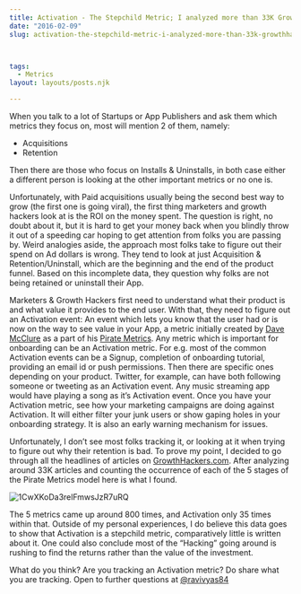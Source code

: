 ```yaml
---
title: Activation - The Stepchild Metric; I analyzed more than 33K GrowthHackers.com headlines to verify this
date: "2016-02-09"
slug: activation-the-stepchild-metric-i-analyzed-more-than-33k-growthhackers-com-headlines-to-verify-this



tags: 
  - Metrics 
layout: layouts/posts.njk

---
```


When you talk to a lot of Startups or App Publishers and ask them which metrics they focus on, most will mention 2 of them, namely:

- Acquisitions
- Retention

Then there are those who focus on Installs & Uninstalls, in both case either a different person is looking at the other important metrics or no one is.

Unfortunately, with Paid acquisitions usually being the second best way to grow (the first one is going viral), the first thing marketers and growth hackers look at is the ROI on the money spent. The question is right, no doubt about it, but it is hard to get your money back when you blindly throw it out of a speeding car hoping to get attention from folks you are passing by. Weird analogies aside, the approach most folks take to figure out their spend on Ad dollars is wrong. They tend to look at just Acquisition & Retention/Uninstall, which are the beginning and the end of the product funnel. Based on this incomplete data, they question why folks are not being retained or uninstall their App.

Marketers & Growth Hackers first need to understand what their product is and what value it provides to the end user. With that, they need to figure out an Activation event: An event which lets you know that the user had or is now on the way to see value in your App, a metric initially created by [Dave McClure](https://medium.com/u/ed0a2ab3c5be) as a part of his [Pirate Metrics](http://www.slideshare.net/dmc500hats/startup-metrics-for-pirates-long-version). Any metric which is important for onboarding can be an Activation metric. For e.g. most of the common Activation events can be a Signup, completion of onboarding tutorial, providing an email id or push permissions. Then there are specific ones depending on your product. Twitter, for example, can have both following someone or tweeting as an Activation event. Any music streaming app would have playing a song as it’s Activation event. Once you have your Activation metric, see how your marketing campaigns are doing against Activation. It will either filter your junk users or show gaping holes in your onboarding strategy. It is also an early warning mechanism for issues.

Unfortunately, I don’t see most folks tracking it, or looking at it when trying to figure out why their retention is bad. To prove my point, I decided to go through all the headlines of articles on [GrowthHackers.com](http://growthhackers.com/). After analyzing around 33K articles and counting the occurrence of each of the 5 stages of the Pirate Metrics model here is what I found.

![1CwXKoDa3relFmwsJzR7uRQ](/assets/1cwxkoda3relfmwsjzr7urq.png)

The 5 metrics came up around 800 times, and Activation only 35 times within that. Outside of my personal experiences, I do believe this data goes to show that Activation is a stepchild metric, comparatively little is written about it. One could also conclude most of the “Hacking” going around is rushing to find the returns rather than the value of the investment.

What do you think? Are you tracking an Activation metric? Do share what you are tracking. Open to further questions at [@ravivyas84](http://twitter.com/ravivyas84)

